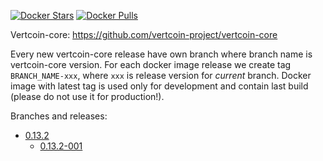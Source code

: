 [![Docker Stars](https://img.shields.io/docker/stars/exodusmovement/vertcoind.svg?style=flat-square)](https://hub.docker.com/r/exodusmovement/vertcoind/)
[![Docker Pulls](https://img.shields.io/docker/pulls/exodusmovement/vertcoind.svg?style=flat-square)](https://hub.docker.com/r/exodusmovement/vertcoind/)

Vertcoin-core: https://github.com/vertcoin-project/vertcoin-core

Every new vertcoin-core release have own branch where branch name is vertcoin-core version. For each docker image release we create tag `BRANCH_NAME-xxx`, where `xxx` is release version for *current* branch. Docker image with latest tag is used only for development and contain last build (please do not use it for production!).

Branches and releases:

  - [0.13.2](https://github.com/ExodusMovement/docker-vertcoind/tree/0.13.2)
    - [0.13.2-001](https://github.com/ExodusMovement/docker-vertcoind/tree/0.13.2-001)
